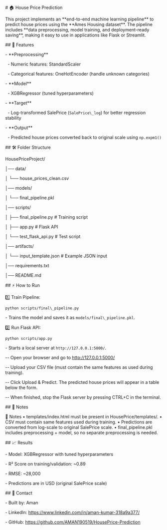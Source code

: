 \# 🏠 House Price Prediction



This project implements an \*\*end-to-end machine learning pipeline\*\* to predict house prices using the \*\*Ames Housing dataset\*\*. The pipeline includes \*\*data preprocessing, model training, and deployment-ready saving\*\*, making it easy to use in applications like Flask or Streamlit.



\## 📌 Features



\- \*\*Preprocessing\*\*

&nbsp; - Numeric features: StandardScaler

&nbsp; - Categorical features: OneHotEncoder (handle unknown categories)

\- \*\*Model\*\*

&nbsp; - XGBRegressor (tuned hyperparameters)

\- \*\*Target\*\*

&nbsp; - Log-transformed SalePrice (`SalePrice\_log`) for better regression stability

\- \*\*Output\*\*

&nbsp; - Predicted house prices converted back to original scale using `np.expm1()`



\## 🛠️ Folder Structure



HousePriceProject/

│── data/

│   └── house\_prices\_clean.csv

│── models/

│   └── final\_pipeline.pkl

│── scripts/

│   ├── final\_pipeline.py       # Training script

│   ├── app.py                  # Flask API

│   └── test\_flask\_api.py       # Test script

│── artifacts/

│   └── input\_template.json     # Example JSON input

│── requirements.txt

│── README.md



\## ⚡ How to Run



1️⃣ Train Pipeline:  

`python scripts/final\_pipeline.py`  

\- Trains the model and saves it as `models/final\_pipeline.pkl`.



2️⃣ Run Flask API:  

`python scripts/app.py`  

\- Starts a local server at `http://127.0.0.1:5000/`.



-- Open your browser and go to http://127.0.0.1:5000/

-- Upload your CSV file (must contain the same features as used during training).

-- Click Upload & Predict. The predicted house prices will appear in a table below the form.

-- When finished, stop the Flask server by pressing CTRL+C in the terminal.


\## 📝 Notes

📝 Notes
	•	templates/index.html must be present in HousePrice/templates/.
	•	CSV must contain same features used during training.
	•	Predictions are converted from log-scale to original SalePrice scale.
	•	final_pipeline.pkl includes preprocessing + model, so no separate preprocessing is needed.



\## 📈 Results



\- Model: XGBRegressor with tuned hyperparameters

\- R² Score on training/validation: ~0.89

\- RMSE: ~28,000

\- Predictions are in USD (original SalePrice scale)



\## 📌 Contact 



\- Built by: Aman  

\- LinkedIn: https://www.linkedin.com/in/aman-kumar-318a9a377/ 

\- GitHub: https://github.com/AMAN190519/HousePrice-Prediction

